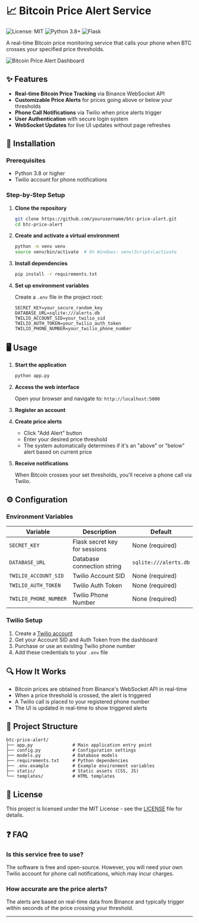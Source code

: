 # 📈 Bitcoin Price Alert Service

![License: MIT](https://img.shields.io/badge/License-MIT-green.svg)
![Python 3.8+](https://img.shields.io/badge/Python-3.8+-blue.svg)
![Flask](https://img.shields.io/badge/Flask-2.2.2-red.svg)

A real-time Bitcoin price monitoring service that calls your phone when BTC crosses your specified price thresholds.

![Bitcoin Price Alert Dashboard](https://raw.githubusercontent.com/Bogzx/PhoneAlertsV2/67176fedfa9606fe52ddaa1d9fa27b076e6659ff/Screenshot%202025-04-23%20173519.png?token=GHSAT0AAAAAADCP2S2Y2XIIBOYX7HTQ4LJK2AJBP7Q)

## ✨ Features

- **Real-time Bitcoin Price Tracking** via Binance WebSocket API
- **Customizable Price Alerts** for prices going above or below your thresholds
- **Phone Call Notifications** via Twilio when price alerts trigger
- **User Authentication** with secure login system
- **WebSocket Updates** for live UI updates without page refreshes

## 🚀 Installation

### Prerequisites

- Python 3.8 or higher
- Twilio account for phone notifications

### Step-by-Step Setup

1. **Clone the repository**

   ```bash
   git clone https://github.com/yourusername/btc-price-alert.git
   cd btc-price-alert
   ```

2. **Create and activate a virtual environment**

   ```bash
   python -m venv venv
   source venv/bin/activate  # On Windows: venv\Scripts\activate
   ```

3. **Install dependencies**

   ```bash
   pip install -r requirements.txt
   ```

4. **Set up environment variables**

   Create a `.env` file in the project root:

   ```
   SECRET_KEY=your_secure_random_key
   DATABASE_URL=sqlite:///alerts.db
   TWILIO_ACCOUNT_SID=your_twilio_sid
   TWILIO_AUTH_TOKEN=your_twilio_auth_token
   TWILIO_PHONE_NUMBER=your_twilio_phone_number
   ```

## 🖥️ Usage

1. **Start the application**

   ```bash
   python app.py
   ```

2. **Access the web interface**

   Open your browser and navigate to: `http://localhost:5000`

3. **Register an account**

4. **Create price alerts**

   - Click "Add Alert" button
   - Enter your desired price threshold
   - The system automatically determines if it's an "above" or "below" alert based on current price

5. **Receive notifications**

   When Bitcoin crosses your set thresholds, you'll receive a phone call via Twilio.

## ⚙️ Configuration

### Environment Variables

| Variable | Description | Default |
|----------|-------------|---------|
| `SECRET_KEY` | Flask secret key for sessions | None (required) |
| `DATABASE_URL` | Database connection string | `sqlite:///alerts.db` |
| `TWILIO_ACCOUNT_SID` | Twilio Account SID | None (required) |
| `TWILIO_AUTH_TOKEN` | Twilio Auth Token | None (required) |
| `TWILIO_PHONE_NUMBER` | Twilio Phone Number | None (required) |

### Twilio Setup

1. Create a [Twilio account](https://www.twilio.com/try-twilio)
2. Get your Account SID and Auth Token from the dashboard
3. Purchase or use an existing Twilio phone number
4. Add these credentials to your `.env` file

## 🔍 How It Works

- Bitcoin prices are obtained from Binance's WebSocket API in real-time
- When a price threshold is crossed, the alert is triggered
- A Twilio call is placed to your registered phone number
- The UI is updated in real-time to show triggered alerts

## 📁 Project Structure

```
btc-price-alert/
├── app.py               # Main application entry point
├── config.py            # Configuration settings
├── models.py            # Database models
├── requirements.txt     # Python dependencies
├── .env.example         # Example environment variables
├── static/              # Static assets (CSS, JS)
└── templates/           # HTML templates
```

## 📄 License

This project is licensed under the MIT License - see the [LICENSE](LICENSE) file for details.

## ❓ FAQ

### Is this service free to use?

The software is free and open-source. However, you will need your own Twilio account for phone call notifications, which may incur charges.

### How accurate are the price alerts?

The alerts are based on real-time data from Binance and typically trigger within seconds of the price crossing your threshold.

---

